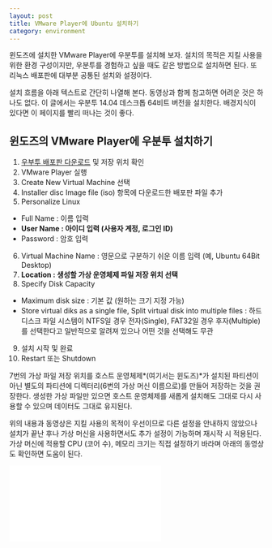 ```yaml
---
layout: post
title: VMware Player에 Ubuntu 설치하기
category: environment
---
```


윈도즈에 설치한 VMware Player에 우분투를 설치해 보자. 설치의 목적은 지킬 사용을 위한 환경 구성이지만, 우분투를 경험하고 싶을 때도 같은 방법으로 설치하면 된다. 또 리눅스 배포판에 대부분 공통된 설치와 설정이다.

설치 흐름을 아래 텍스트로 간단히 나열해 본다. 동영상과 함께 참고하면 어려운 것은 하나도 없다. 이 글에서는 우분투 14.04 데스크톱 64비트 버전을 설치한다. 배경지식이 있다면 이 페이지를 빨리 떠나는 것이 좋다.

## 윈도즈의 VMware Player에 우분투 설치하기

1. [우부투 배포판 다운로드](http://www.ubuntu.com/download/desktop) 및 저장 위치 확인
2. VMware Player 실행
3. Create New Virtual Machine 선택
4. Installer disc Image file (iso) 항목에 다운로드한 배포판 파일 추가
5. Personalize Linux
 - Full Name : 이름 입력
 - **User Name : 아이디 입력 (사용자 계정, 로그인 ID)**
 - Password : 암호 입력
6. Virtual Machine Name : 영문으로 구분하기 쉬운 이름 입력 (예, Ubuntu 64Bit Desktop)
7. **Location : 생성할 가상 운영체제 파일 저장 위치 선택**
8. Specify Disk Capacity
 - Maximum disk size : 기본 값 (원하는 크기 지정 가능)
 - Store virtual diks as a single file, Split virtual disk into multiple files : 하드디스크 파일 시스템이 NTFS일 경우 전자(Single), FAT32일 경우 후자(Multiple)를 선택한다고 일반적으로 알려져 있으나 어떤 것을 선택해도 무관
9. 설치 시작 및 완료
10. Restart 또는 Shutdown

7번의 가상 파일 저장 위치를 호스트 운영체제*(여기서는 윈도즈)*가 설치된 파티션이 아닌 별도의 파티션에 디렉터리(6번의 가상 머신 이름으로)를 만들어 저장하는 것을 권장한다. 생성한 가상 파일만 있으면 호스트 운영체제를 새롭게 설치해도 그대로 다시 사용할 수 있으며 데이터도 그대로 유지된다.

위의 내용과 동영상은 지킬 사용의 목적이 우선이므로 다른 설정을 안내하지 않았으나 설치가 끝난 후나 가상 머신을 사용하면서도 추가 설정이 가능하며 재시작 시 적용된다. 가상 머신에 적용할 CPU (코어 수), 메모리 크기는 직접 설정하기 바라며 아래의 동영상도 확인하면 도움이 된다.

<div class="video">
<iframe src="//www.youtube.com/embed/wKezpLoGFh4" frameborder="0" allowfullscreen></iframe>
</div>
